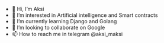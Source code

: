 - 👋 Hi, I’m Aksi
- 👀 I’m interested in Artificial intelligence and Smart contracts
- 🌱 I’m currently learning Django and Golang
- 💞️ I’m looking to collaborate on Google
- 📫 How to reach me in telegram @aksi_maksi

<!---
aksaule-bagytzhanova/aksaule-bagytzhanova is a ✨ special ✨ repository because its `README.md` (this file) appears on your GitHub profile.
You can click the Preview link to take a look at your changes.
--->
